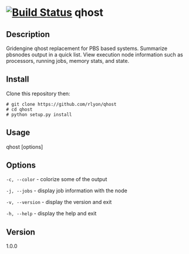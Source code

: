 [![Build Status](https://travis-ci.org/rlyon/qhost.svg?branch=master)](https://travis-ci.org/rlyon/qhost)
qhost
=====

## Description
Gridengine qhost replacement for PBS based systems. Summarize pbsnodes output in a quick list. View execution node information such as processors, running jobs, memory stats, and state.

## Install

Clone this repository then:

    # git clone https://github.com/rlyon/qhost
    # cd qhost
    # python setup.py install

## Usage

qhost \[options\]

## Options

```-c, --color``` - colorize some of the output

```-j, --jobs``` - display job information with the node

```-v, --version``` - display the version and exit

```-h, --help``` - display the help and exit

## Version
1.0.0
